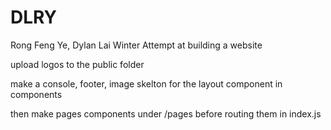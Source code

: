 # DLRY
Rong Feng Ye, Dylan Lai Winter Attempt at building a website


upload logos to the public folder

make a console, footer, image skelton for the layout component in components

then make pages components under /pages before routing them in index.js